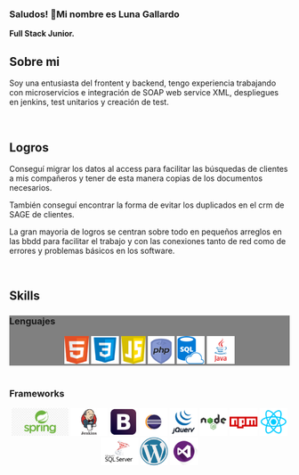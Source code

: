 ### Saludos! 👋Mi nombre es Luna Gallardo

<!--
**LunaGR/LunaGR** is a ✨ _special_ ✨ repository because its `README.md` (this file) appears on your GitHub profile.
-->

<b>Full Stack Junior.</b>

<h2> Sobre mi </h2>
<p>
  Soy una entusiasta del frontent y backend, tengo experiencia trabajando con microservicios e integración de SOAP
  web service XML, despliegues en jenkins, test unitarios y creación de test.

  
</p> </br>

<h2>Logros</h2>
<p>
  Conseguí migrar los datos al access para facilitar las búsquedas de clientes a mis compañeros y tener de esta manera copias de los documentos necesarios.
  
  También conseguí encontrar la forma de evitar los duplicados en el crm de SAGE de clientes.
  
  La gran mayoria de logros se centran sobre todo en pequeños arreglos en las bbdd para facilitar el trabajo y con las conexiones tanto de red 
  como de errores y problemas básicos en los software.
</p> </br>

<h2> Skills </h2>

<div style="background-color:grey;">
  <h3>Lenguajes</h3>
  <center>
    <img src="img/html.png" with=50 height=50/>
    <img src="img/css.png" with=50 height=50/>
    <img src="img/javascript.png" with=50 height=50/>
    <img src="img/php.png" with=50 height=50/>
    <img src="img/SQL.png" with=50 height=50/>
    <img src="img/java.png"with=50 height=50/>
  </center>
</div></br>

<div class="frame">
  <h3>Frameworks</h3>
  <center>
    <img src="img/Spring-Boot.png" with=50 height=50/>
    <img src="img/jenkins.jpg" with=50 height=50/>
    <img src="img/bootstrap.png" with=50 height=50/>
    <img src="img/eclipse.png" with=50 height=50/>
    <img src="img/jQuery.png" with=50 height=50/>
    <img src="img/node.png" with=50 height=50/>
    <img src="img/npm.png" with=50 height=50/>
    <img src="img/react.png" with=50 height=50/>
    <img src="img/SQLserver.png" with=50 height=50/>
    <img src="img/wordpress.png" with=50 height=50/>
    <img src="img/visualStudio.png" with=50 height=50/>
  </center>
</div></br>


